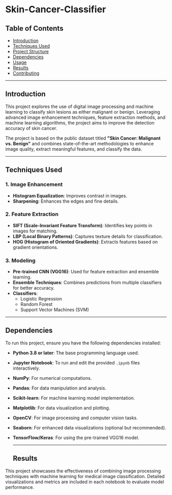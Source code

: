 # Skin-Cancer-Classifier

## Table of Contents
- [Introduction](#introduction)
- [Techniques Used](#techniques-used)
- [Project Structure](#project-structure)
- [Dependencies](#dependencies)
- [Usage](#usage)
- [Results](#results)
- [Contributing](#contributing)

---

## Introduction

This project explores the use of digital image processing and machine learning to classify skin lesions as either malignant or benign. Leveraging advanced image enhancement techniques, feature extraction methods, and machine learning algorithms, the project aims to improve the detection accuracy of skin cancer.

The project is based on the public dataset titled **"Skin Cancer: Malignant vs. Benign"** and combines state-of-the-art methodologies to enhance image quality, extract meaningful features, and classify the data.

---

## Techniques Used

### 1. Image Enhancement
- **Histogram Equalization**: Improves contrast in images.
- **Sharpening**: Enhances the edges and fine details.

### 2. Feature Extraction
- **SIFT (Scale-Invariant Feature Transform)**: Identifies key points in images for matching.
- **LBP (Local Binary Patterns)**: Captures texture details for classification.
- **HOG (Histogram of Oriented Gradients)**: Extracts features based on gradient orientations.

### 3. Modeling
- **Pre-trained CNN (VGG16)**: Used for feature extraction and ensemble learning.
- **Ensemble Techniques**: Combines predictions from multiple classifiers for better accuracy.
- **Classifiers**:
  - Logistic Regression
  - Random Forest
  - Support Vector Machines (SVM)

---

## Dependencies

To run this project, ensure you have the following dependencies installed:

- **Python 3.8 or later**: The base programming language used.
- **Jupyter Notebook**: To run and edit the provided `.ipynb` files interactively.
- **NumPy**: For numerical computations.
- **Pandas**: For data manipulation and analysis.
- **Scikit-learn**: For machine learning model implementation.
- **Matplotlib**: For data visualization and plotting.
- **OpenCV**: For image processing and computer vision tasks.
- **Seaborn**: For enhanced data visualizations (optional but recommended).
- **TensorFlow/Keras**: For using the pre-trained VGG16 model.

  ---

  ## Results

This project showcases the effectiveness of combining image processing techniques with machine learning for medical image classification. Detailed visualizations and metrics are included in each notebook to evaluate model performance.
